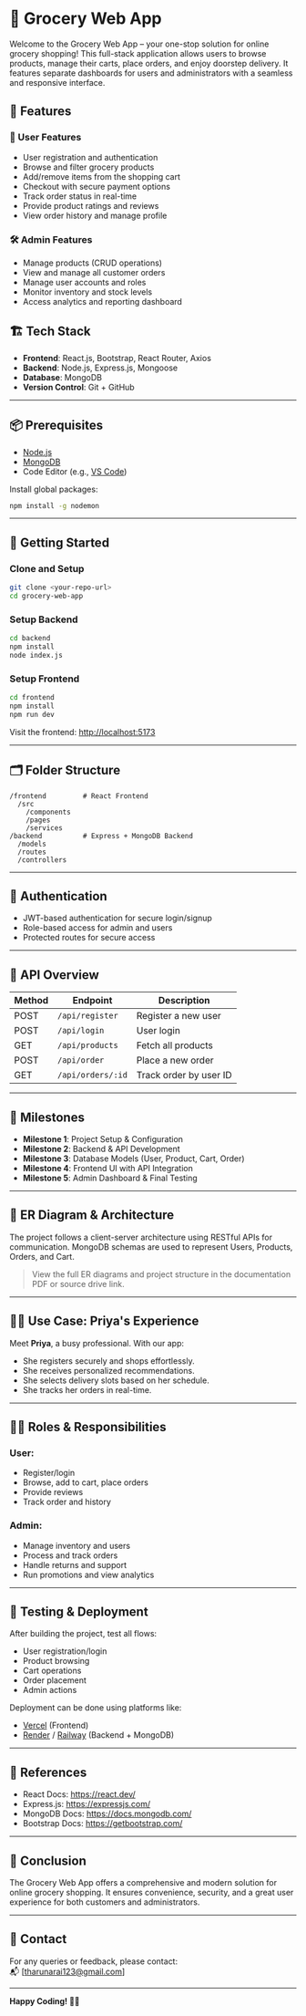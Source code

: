 # 🛒 Grocery Web App

Welcome to the Grocery Web App – your one-stop solution for online grocery shopping! This full-stack application allows users to browse products, manage their carts, place orders, and enjoy doorstep delivery. It features separate dashboards for users and administrators with a seamless and responsive interface.

## 🌟 Features

### 👤 User Features
- User registration and authentication
- Browse and filter grocery products
- Add/remove items from the shopping cart
- Checkout with secure payment options
- Track order status in real-time
- Provide product ratings and reviews
- View order history and manage profile

### 🛠️ Admin Features
- Manage products (CRUD operations)
- View and manage all customer orders
- Manage user accounts and roles
- Monitor inventory and stock levels
- Access analytics and reporting dashboard

## 🏗️ Tech Stack

- **Frontend**: React.js, Bootstrap, React Router, Axios
- **Backend**: Node.js, Express.js, Mongoose
- **Database**: MongoDB
- **Version Control**: Git + GitHub

---

## 📦 Prerequisites

- [Node.js](https://nodejs.org/en/download/)
- [MongoDB](https://www.mongodb.com/try/download/community)
- Code Editor (e.g., [VS Code](https://code.visualstudio.com/download))

Install global packages:
```bash
npm install -g nodemon
```

---

## 🚀 Getting Started

### Clone and Setup
```bash
git clone <your-repo-url>
cd grocery-web-app
```

### Setup Backend
```bash
cd backend
npm install
node index.js
```

### Setup Frontend
```bash
cd frontend
npm install
npm run dev
```

Visit the frontend: [http://localhost:5173](http://localhost:5173)

---

## 🗂️ Folder Structure

```
/frontend         # React Frontend
  /src
    /components
    /pages
    /services
/backend          # Express + MongoDB Backend
  /models
  /routes
  /controllers
```

---

## 🔐 Authentication

- JWT-based authentication for secure login/signup
- Role-based access for admin and users
- Protected routes for secure access

---

## 🔄 API Overview

| Method | Endpoint           | Description               |
|--------|--------------------|---------------------------|
| POST   | `/api/register`    | Register a new user       |
| POST   | `/api/login`       | User login                |
| GET    | `/api/products`    | Fetch all products        |
| POST   | `/api/order`       | Place a new order         |
| GET    | `/api/orders/:id`  | Track order by user ID    |

---

## 🧪 Milestones

- **Milestone 1**: Project Setup & Configuration
- **Milestone 2**: Backend & API Development
- **Milestone 3**: Database Models (User, Product, Cart, Order)
- **Milestone 4**: Frontend UI with API Integration
- **Milestone 5**: Admin Dashboard & Final Testing

---

## 🧠 ER Diagram & Architecture

The project follows a client-server architecture using RESTful APIs for communication. MongoDB schemas are used to represent Users, Products, Orders, and Cart.

> View the full ER diagrams and project structure in the documentation PDF or source drive link.

---

## 🙋‍♀️ Use Case: Priya's Experience

Meet **Priya**, a busy professional. With our app:
- She registers securely and shops effortlessly.
- She receives personalized recommendations.
- She selects delivery slots based on her schedule.
- She tracks her orders in real-time.

---

## 👩‍💻 Roles & Responsibilities

### User:
- Register/login
- Browse, add to cart, place orders
- Provide reviews
- Track order and history

### Admin:
- Manage inventory and users
- Process and track orders
- Handle returns and support
- Run promotions and view analytics

---

## 🧪 Testing & Deployment

After building the project, test all flows:
- User registration/login
- Product browsing
- Cart operations
- Order placement
- Admin actions

Deployment can be done using platforms like:
- [Vercel](https://vercel.com/) (Frontend)
- [Render](https://render.com/) / [Railway](https://railway.app/) (Backend + MongoDB)

---

## 📌 References

- React Docs: https://react.dev/
- Express.js: https://expressjs.com/
- MongoDB Docs: https://docs.mongodb.com/
- Bootstrap Docs: https://getbootstrap.com/

---

## 🎉 Conclusion

The Grocery Web App offers a comprehensive and modern solution for online grocery shopping. It ensures convenience, security, and a great user experience for both customers and administrators.

---

## 📧 Contact

For any queries or feedback, please contact:  
📬 [tharunarai123@gmail.com]

---

**Happy Coding! 🧑‍💻**